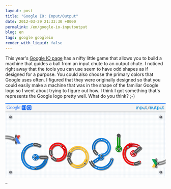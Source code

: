 ```yaml
---
layout: post
title: "Google IO: Input/Output"
date: 2012-03-29 21:33:30 +0000
permalink: /en/google-io-inputoutput
blog: en
tags: google googleio
render_with_liquid: false
---
```


This year's [Google IO page](https://developers.google.com/events/io/)
has a nifty little game that allows you to build a machine that guides a
ball from an input chute to an output chute. I noticed right away that
the tools you can use seem to have odd shapes as if designed for a
purpose. You could also choose the primary colors that Google uses
often. I figured that they were originally designed so that you could
easily make a machine that was in the shape of the familiar Google logo
so I went about trying to figure out how. I think I got something that's
represents the Google logo pretty well. What do you think? ;-)

![IOMachine](/assets/images/675/io_machine.png)\_
